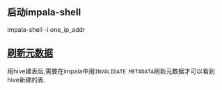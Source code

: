 ## 启动impala-shell
impala-shell -i one_ip_addr

## [刷新元数据](https://www.cloudera.com/documentation/enterprise/5-8-x/topics/impala_refresh.html#refresh)
用hive建表后,需要在impala中用`INVALIDATE METADATA`刷新元数据才可以看到hive新建的表.

